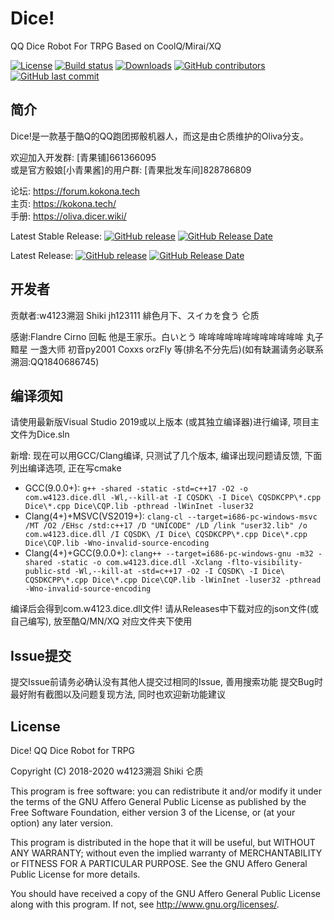 # Dice!
QQ Dice Robot For TRPG Based on CoolQ/Mirai/XQ

[![License](https://img.shields.io/github/license/lunzhiPenxil/Dice.svg)](http://www.gnu.org/licenses)
[![Build status](https://ci.appveyor.com/api/projects/status/k1kxb3dpnd2ng88m/branch/Oliva?svg=true)](https://ci.appveyor.com/project/lunzhiPenxil/olivadice/branch/Oliva)
[![Downloads](https://img.shields.io/github/downloads/lunzhiPenxil/dice/total.svg)](https://github.com/lunzhiPenxil/Dice/releases)
[![GitHub contributors](https://img.shields.io/github/contributors/lunzhiPenxil/dice.svg)](https://github.com/lunzhiPenxil/Dice/graphs/contributors)
[![GitHub last commit](https://img.shields.io/github/last-commit/lunzhiPenxil/dice.svg)](https://github.com/lunzhiPenxil/Dice/commits)

## 简介

Dice!是一款基于酷Q的QQ跑团掷骰机器人，而这是由仑质维护的Oliva分支。

欢迎加入开发群: [青果铺]661366095    
或是官方骰娘[小青果酱]的用户群: [青果批发车间]828786809    

论坛: <https://forum.kokona.tech>   
主页: <https://kokona.tech/>   
手册: <https://oliva.dicer.wiki/>   

Latest Stable Release: [![GitHub release](https://img.shields.io/github/release/lunzhiPenxil/dice.svg)](https://github.com/w4123/lunzhiPenxil/releases) [![GitHub Release Date](https://img.shields.io/github/release-date/lunzhiPenxil/dice.svg)](https://github.com/lunzhiPenxil/Dice/releases)

Latest Release: [![GitHub release](https://img.shields.io/github/release-pre/lunzhiPenxil/dice.svg)](https://github.com/lunzhiPenxil/Dice/releases) [![GitHub Release Date](https://img.shields.io/github/release-date-pre/lunzhiPenxil/dice.svg)](https://github.com/lunzhiPenxil/Dice/releases)

## 开发者

贡献者:w4123溯洄 Shiki jh123111 緋色月下、スイカを食う 仑质

感谢:Flandre Cirno 回転 他是王家乐。白いとう 哞哞哞哞哞哞哞哞哞哞哞哞 丸子 黯星 一盏大师 初音py2001 Coxxs orzFly 等(排名不分先后)(如有缺漏请务必联系溯洄:QQ1840686745) 

## 编译须知

请使用最新版Visual Studio 2019或以上版本 (或其独立编译器)进行编译, 项目主文件为Dice.sln

新增: 现在可以用GCC/Clang编译, 只测试了几个版本, 编译出现问题请反馈, 下面列出编译选项, 正在写cmake

- GCC(9.0.0+): ` g++ -shared -static -std=c++17 -O2 -o com.w4123.dice.dll -Wl,--kill-at -I CQSDK\ -I Dice\ CQSDKCPP\*.cpp Dice\*.cpp Dice\CQP.lib -pthread -lWinInet -luser32 `
- Clang(4+)+MSVC(VS2019+): ` clang-cl --target=i686-pc-windows-msvc /MT /O2 /EHsc /std:c++17 /D "UNICODE" /LD /link "user32.lib" /o com.w4123.dice.dll /I CQSDK\ /I Dice\ CQSDKCPP\*.cpp Dice\*.cpp Dice\CQP.lib -Wno-invalid-source-encoding  `
- Clang(4+)+GCC(9.0.0+): ` clang++ --target=i686-pc-windows-gnu -m32 -shared -static -o com.w4123.dice.dll -Xclang -flto-visibility-public-std -Wl,--kill-at -std=c++17 -O2 -I CQSDK\ -I Dice\ CQSDKCPP\*.cpp Dice\*.cpp Dice\CQP.lib -lWinInet -luser32 -pthread -Wno-invalid-source-encoding  `

编译后会得到com.w4123.dice.dll文件! 请从Releases中下载对应的json文件(或自己编写), 放至酷Q/MN/XQ 对应文件夹下使用

## Issue提交

提交Issue前请务必确认没有其他人提交过相同的Issue, 善用搜索功能 提交Bug时最好附有截图以及问题复现方法, 同时也欢迎新功能建议

## License

Dice! QQ Dice Robot for TRPG

Copyright (C) 2018-2020 w4123溯洄 Shiki 仑质

This program is free software: you can redistribute it and/or modify it under the terms
of the GNU Affero General Public License as published by the Free Software Foundation,
either version 3 of the License, or (at your option) any later version.

This program is distributed in the hope that it will be useful, but WITHOUT ANY WARRANTY;
without even the implied warranty of MERCHANTABILITY or FITNESS FOR A PARTICULAR PURPOSE.
See the GNU Affero General Public License for more details.

You should have received a copy of the GNU Affero General Public License along with this
program. If not, see <http://www.gnu.org/licenses/>.

